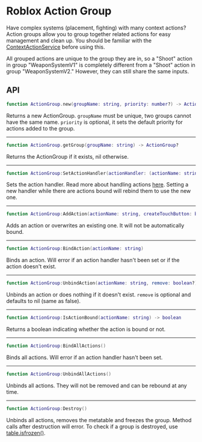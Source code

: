 # Roblox Action Group
Have complex systems (placement, fighting) with many context actions? Action groups allow you to group together related actions for easy management and clean up. You should be familiar with the [ContextActionService](https://create.roblox.com/docs/reference/engine/classes/ContextActionService) before using this.

All grouped actions are unique to the group they are in, so a "Shoot" action in group "WeaponSystemV1" is completely different from a "Shoot" action in group "WeaponSystemV2." However, they can still share the same inputs.

## API
```Lua
function ActionGroup.new(groupName: string, priority: number?) -> ActionGroup
```
Returns a new ActionGroup. `groupName` must be unique, two groups cannot have the same name. `priority` is optional, it sets the default priority for actions added to the group.

---
```Lua
function ActionGroup.getGroup(groupName: string) -> ActionGroup?
```
Returns the ActionGroup if it exists, nil otherwise.

---
```Lua
function ActionGroup:SetActionHandler(actionHandler: (actionName: string, inputState: Enum.UserInputState, inputObject: InputObject)->())
```
Sets the action handler. Read more about handling actions [here](https://create.roblox.com/docs/reference/engine/classes/ContextActionService#BindAction). Setting a new handler while there are actions bound will rebind them to use the new one.

---
```Lua
function ActionGroup:AddAction(actionName: string, createTouchButton: boolean, priority: number?, ...Enum.KeyCode|Enum.UserInputType)
```
Adds an action or overwrites an existing one. It will not be automatically bound.

---
```Lua
function ActionGroup:BindAction(actionName: string)
```
Binds an action. Will error if an action handler hasn't been set or if the action doesn't exist.

---
```Lua
function ActionGroup:UnbindAction(actionName: string, remove: boolean?)
```
Unbinds an action or does nothing if it doesn't exist. `remove` is optional and defaults to nil (same as false).

---
```Lua
function ActionGroup:IsActionBound(actionName: string) -> boolean
```
Returns a boolean indicating whether the action is bound or not.

---
```Lua
function ActionGroup:BindAllActions()
```
Binds all actions. Will error if an action handler hasn't been set.

---
```Lua
function ActionGroup:UnbindAllActions()
```
Unbinds all actions. They will not be removed and can be rebound at any time.

---
```Lua
function ActionGroup:Destroy()
```
Unbinds all actions, removes the metatable and freezes the group. Method calls after destruction will error. To check if a group is destroyed, use [table.isfrozen()](https://create.roblox.com/docs/reference/engine/libraries/table#isfrozen).